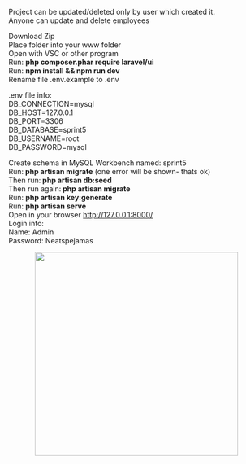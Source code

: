 Project can be updated/deleted only by user which created it.<br />
Anyone can update and delete employees<br />



Download Zip<br />
Place folder into your www folder<br />
Open with VSC or other program<br />
Run:  <b> php composer.phar require laravel/ui <br /> </b>
Run: <b> npm install && npm run dev<br /> </b>
Rename file .env.example to .env<br />

.env file info:<br />
DB_CONNECTION=mysql<br />
DB_HOST=127.0.0.1<br />
DB_PORT=3306<br />
DB_DATABASE=sprint5<br />
DB_USERNAME=root<br />
DB_PASSWORD=mysql<br />

Create schema in MySQL Workbench named: sprint5<br />
Run:<b> php artisan migrate</b> (one error will be shown- thats ok)<br />
Then run:<b> php artisan db:seed<br /></b>
Then run again:<b> php artisan migrate<br /></b>
Run: <b>php artisan key:generate<br /></b>
Run: <b>php artisan serve<br /></b>
Open in your browser  http://127.0.0.1:8000/<br />
Login info:<br />
Name: Admin	<br />
Password: Neatspejamas<br />




<p align="center"><a href="https://laravel.com" target="_blank"><img src="https://raw.githubusercontent.com/laravel/art/master/logo-lockup/5%20SVG/2%20CMYK/1%20Full%20Color/laravel-logolockup-cmyk-red.svg" width="400"></a></p>


